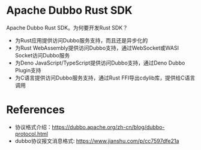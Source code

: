 Apache Dubbo Rust SDK
=====================
Apache Dubbo Rust SDK。为何要开发Rust SDK？

* 为Rust应用提供访问Dubbo服务支持，而且还是异步化的
* 为Rust WebAssembly提供访问Dubbo支持，通过WebSocket或WASI Socket访问Dubbo服务
* 为Deno JavaScript/TypeScript提供访问Dubbo支持，通过Deno Dubbo Plugin支持
* 为C语言提供访问Dubbo服务支持，通过Rust FFI导出cdylib库，提供给C语言调用

# References

* 协议格式介绍：https://dubbo.apache.org/zh-cn/blog/dubbo-protocol.html
* dubbo协议报文消息格式: https://www.jianshu.com/p/cc7597dfe21a
